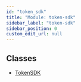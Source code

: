 ```yaml
---
id: "token_sdk"
title: "Module: token-sdk"
sidebar_label: "token-sdk"
sidebar_position: 0
custom_edit_url: null
---
```


## Classes

- [TokenSDK](../classes/token_sdk.TokenSDK.md)
